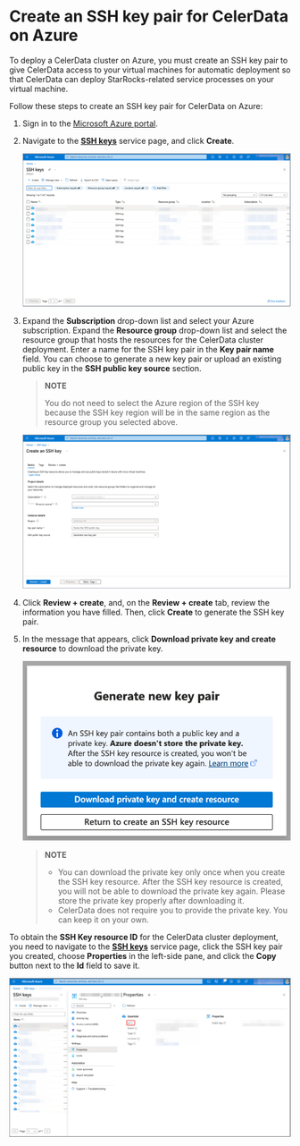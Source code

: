 # Create an SSH key pair for CelerData on Azure

To deploy a CelerData cluster on Azure, you must create an SSH key pair to give CelerData access to your virtual machines for automatic deployment so that CelerData can deploy StarRocks-related service processes on your virtual machine.

Follow these steps to create an SSH key pair for CelerData on Azure:

1. Sign in to the [Microsoft Azure portal](https://portal.azure.com/#home).
2. Navigate to the [**SSH keys**](https://portal.azure.com/#view/HubsExtension/BrowseResource/resourceType/Microsoft.Compute%2FsshPublicKeys) service page, and click **Create**.

   ![SSH-1](../../../assets/ssh-1.png)

3. Expand the **Subscription** drop-down list and select your Azure subscription. Expand the **Resource group** drop-down list and select the resource group that hosts the resources for the CelerData cluster deployment. Enter a name for the SSH key pair in the **Key pair name** field. You can choose to generate a new key pair or upload an existing public key in the **SSH public key source** section.

   > **NOTE**
   >
   > You do not need to select the Azure region of the SSH key because the SSH key region will be in the same region as the resource group you selected above.

   ![SSH-2](../../../assets/ssh-2.png)

4. Click **Review + create**, and, on the **Review + create** tab, review the information you have filled. Then, click **Create** to generate the SSH key pair.
5. In the message that appears, click **Download private key and create resource** to download the private key.

   ![SSH-3](../../../assets/ssh-3.png)

   > **NOTE**
   >
   > - You can download the private key only once when you create the SSH key resource. After the SSH key resource is created, you will not be able to download the private key again. Please store the private key properly after downloading it.
   > - CelerData does not require you to provide the private key. You can keep it on your own.

To obtain the **SSH Key resource ID** for the CelerData cluster deployment, you need to navigate to the [**SSH keys**](https://portal.azure.com/#view/HubsExtension/BrowseResource/resourceType/Microsoft.Compute%2FsshPublicKeys) service page, click the SSH key pair you created, choose **Properties** in the left-side pane, and click the **Copy** button next to the **Id** field to save it.

![SSH-4](../../../assets/ssh-4.png)
